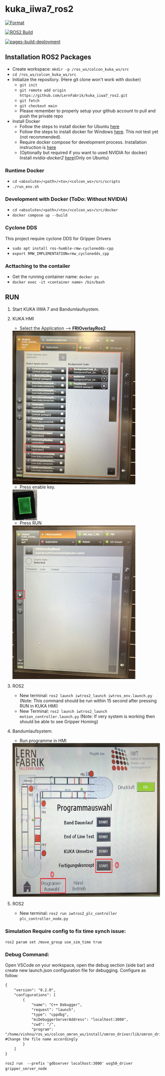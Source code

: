 # kuka_iiwa7_ros2

[![Format](https://github.com/LernFabrik/kuka_iiwa7_ros2/actions/workflows/ci-format.yml/badge.svg)](https://github.com/LernFabrik/kuka_iiwa7_ros2/actions/workflows/ci-format.yml)

[![ROS2 Build](https://github.com/LernFabrik/kuka_iiwa7_ros2/actions/workflows/build.yml/badge.svg)](https://github.com/LernFabrik/kuka_iiwa7_ros2/actions/workflows/build.yml)

[![pages-build-deployment](https://github.com/LernFabrik/kuka_iiwa7_ros2/actions/workflows/pages/pages-build-deployment/badge.svg)](https://github.com/LernFabrik/kuka_iiwa7_ros2/actions/workflows/pages/pages-build-deployment)
## Installation ROS2 Packages
* Create workspace: `mkdir -p /ros_ws/colcon_kuka_ws/src`
* `cd /ros_ws/colcon_kuka_ws/src`
* Initialize the repository. (Here git clone won't work with docker)
    * `git init`
    * `git remote add origin https://github.com/LernFabrik/kuka_iiwa7_ros2.git`
    * `git fetch`
    * `git checkout main`
    * Please remember to properly setup your github account to pull and push the private repo
* Install Docker
    * Follow the steps to install docker for Ubuntu [here](https://docs.docker.com/engine/install/ubuntu/)
    * Follow the steps to install docker for Windows [here](https://docs.docker.com/desktop/install/windows-install/). This not test yet (not recommended).
    * Require docker compose for development process. Installation instruction is [here](https://docs.docker.com/compose/install/linux/)
    * (Optionally but required if you want to used NVIDIA for docker) Install *nvidia-docker2* [here](https://docs.nvidia.com/datacenter/cloud-native/container-toolkit/install-guide.html)(Only on Ubuntu)
### Runtime Docker
* `cd <absolute>/<path>/<to>/<colcon_ws>/src/scripts`
* `./run_env.sh`
### Development with Docker (ToDo: Without NVIDIA)
* `cd <absolute>/<path>/<to>/<colcon_ws>/src/docker`
* `docker compose up --build`

### Cyclone DDS
This project require cyclone DDS for Gripper Drivers
* `sudo apt install ros-humble-rmw-cyclonedds-cpp`
* `export RMW_IMPLEMENTATION=rmw_cyclonedds_cpp`

### Acttaching to the contailer
* Get the running container name: `docker ps`
* `docker exec -it <container name> /bin/bash`


## RUN
1. Start KUKA IIWA 7 and Bandumlaufsystem.
2. KUKA HMI
    - Select the Application --> **FRIOverlayRos2**

    <img align="center" width="400" height="500" src="./docs/IMG_0860.JPEG">

    - Press enable key.

    <img align="center" width="80" height="100" src="./docs/IMG_0862.JPEG">

    - Press RUN

    <img align="center" width="400" height="500" src="./docs/IMG_0861.JPEG">

3. ROS2
    - New terminal: `ros2 launch iwtros2_launch iwtros_env.launch.py` (Note: This command should be run within 15 second after pressing RUN in KUKA HMI)
    - New Terminal: `ros2 launch iwtros2_launch motion_controller.launch.py` (Note: If very system is working then should be able to see Gripper Homing)
4. Bandumlaufsystem:
    - Run programme in HMI

    <img align="center" width="530" height="500" src="./docs/IMG_0859.JPEG">

5. ROS2
    - New terminal: `ros2 run iwtros2_plc_controller plc_controller_node.py`

### Simulation Require config to fix time synch issue:
`ros2 param set /move_group use_sim_time true`
### Debug Command:
Open VSCode on your workspace, open the debug section (side bar) and create new launch.json configuration file for debugging. Configure as follow:

```
{
    "version": "0.2.0",
    "configurations": [
        {
            "name": "C++ Debugger",
            "request": "launch",
            "type": "cppdbg",
            "miDebuggerServerAddress": "localhost:3000",
            "cwd": "/",
            "program": "/home/vishnu/ros_ws/colcon_omron_ws/install/omron_driver/lib/omron_driver/omron_driver" #Change the file name accordingly
        }
    ]
}
```
`ros2 run  --prefix 'gdbserver localhost:3000' wsg50_driver gripper_server_node`
